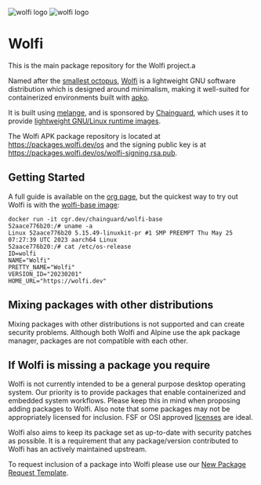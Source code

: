 ![wolfi logo](https://github.com/wolfi-dev/.github/raw/main/profile/wolfi-logo-dark-mode.svg#gh-dark-mode-only)
![wolfi logo](https://github.com/wolfi-dev/.github/raw/main/profile/wolfi-logo-light-mode.svg#gh-light-mode-only)

# Wolfi

This is the main package repository for the Wolfi project.a

Named after the [smallest octopus][wiki-ow], [Wolfi][wolfi] is a lightweight GNU
software distribution which is designed around minimalism, making it
well-suited for containerized environments built with [apko][apko].

It is built using [melange][melange], and is sponsored by [Chainguard][cg],
which uses it to provide [lightweight GNU/Linux runtime images][cgi].

   [wiki-ow]: https://en.wikipedia.org/wiki/Octopus_wolfi
   [wolfi]: https://wolfi.dev
   [apko]: https://github.com/chainguard-dev/apko
   [melange]: https://github.com/chainguard-dev/melange
   [cg]: https://chainguard.dev/
   [cgi]: https://chainguard.dev/chainguard-images

The Wolfi APK package repository is located at https://packages.wolfi.dev/os and the signing public key is at https://packages.wolfi.dev/os/wolfi-signing.rsa.pub.

## Getting Started

A full guide is available on the [org page](https://github.com/wolfi-dev), but the quickest way to try out Wolfi is with the
[wolfi-base image](https://github.com/chainguard-images/images/tree/main/images/wolfi-base):

```
docker run -it cgr.dev/chainguard/wolfi-base
52aace776b20:/# uname -a
Linux 52aace776b20 5.15.49-linuxkit-pr #1 SMP PREEMPT Thu May 25 07:27:39 UTC 2023 aarch64 Linux
52aace776b20:/# cat /etc/os-release
ID=wolfi
NAME="Wolfi"
PRETTY_NAME="Wolfi"
VERSION_ID="20230201"
HOME_URL="https://wolfi.dev"
```

## Mixing packages with other distributions

Mixing packages with other distributions is not supported and can create security problems. Although both Wolfi and Alpine use the apk package manager, packages are not compatible with each other.

## If Wolfi is missing a package you require

Wolfi is not currently intended to be a general purpose desktop operating system. Our priority is to provide packages
that enable containerized and embedded system workflows. Please keep this in mind when proposing adding packages to
Wolfi. Also note that some packages may not be appropriately licensed for inclusion.  FSF or OSI approved [licenses](https://spdx.org/licenses/) are ideal.

Wolfi also aims to keep its package set as up-to-date with security patches as possible. It is a requirement that any 
package/version contributed to Wolfi has an actively maintained upstream. 

To request inclusion of a package into Wolfi please use our [New Package Request Template](https://wolfi.dev/os/issues/new/choose).
